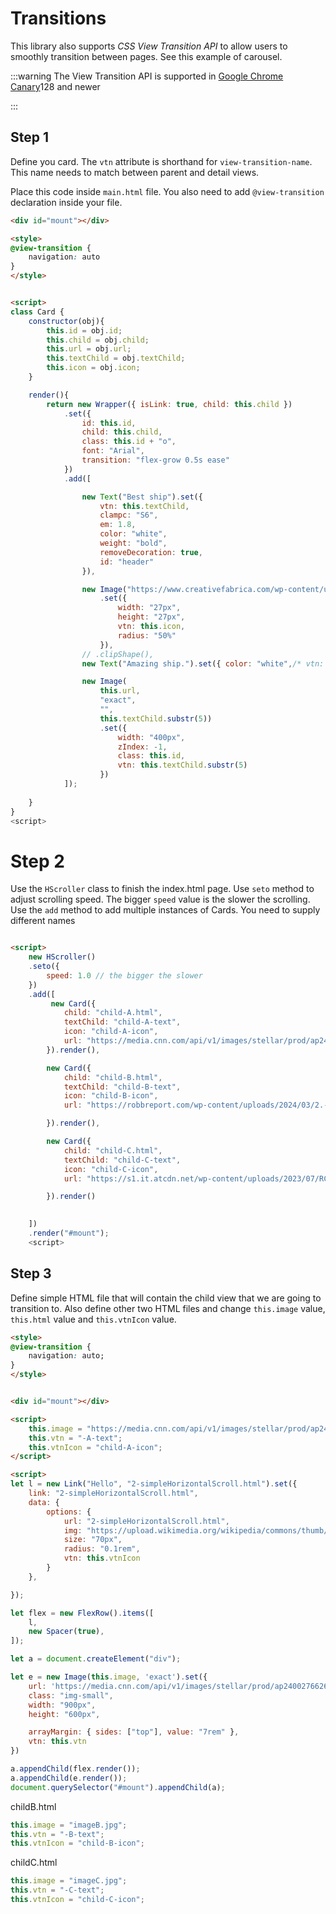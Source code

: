 # Transitions

This library also supports *CSS View Transition API* to allow users to smoothly transition between pages. See this example of carousel. 

:::warning
The View Transition API is supported in [Google Chrome Canary](https://www.google.com/chrome/canary/next-steps.html?installdataindex=empty&statcb=0&defaultbrowser=0)128 and newer

:::


## Step 1
Define you card. The ```vtn``` attribute is shorthand for ```view-transition-name```. This name needs to match between parent and detail views. 

Place this code inside ```main.html``` file. 
You also need to add ```@view-transition``` declaration inside your file.  


```html
<div id="mount"></div>

<style>
@view-transition {
    navigation: auto
}
</style>

```
```html

<script>
class Card {
    constructor(obj){
        this.id = obj.id;
        this.child = obj.child;
        this.url = obj.url;
        this.textChild = obj.textChild;
        this.icon = obj.icon;
    }

    render(){
        return new Wrapper({ isLink: true, child: this.child })
            .set({
                id: this.id,
                child: this.child,
                class: this.id + "o",
                font: "Arial",
                transition: "flex-grow 0.5s ease"
            })
            .add([

                new Text("Best ship").set({
                    vtn: this.textChild,
                    clampc: "S6",
                    em: 1.8,
                    color: "white",
                    weight: "bold",
                    removeDecoration: true,
                    id: "header"
                }),

                new Image("https://www.creativefabrica.com/wp-content/uploads/2021/07/25/Ship-icon-Graphics-15107842-1-1-580x386.jpg")
                    .set({
                        width: "27px",
                        height: "27px",
                        vtn: this.icon,
                        radius: "50%"
                    }),
                // .clipShape(),
                new Text("Amazing ship.").set({ color: "white",/* vtn: this.icon + "-sub"*/ }),

                new Image(
                    this.url,
                    "exact",
                    "",
                    this.textChild.substr(5))
                    .set({
                        width: "400px",
                        zIndex: -1,
                        class: this.id,
                        vtn: this.textChild.substr(5)
                    })
            ]);
       
    }
}
<script>
```


# Step 2

Use the ```HScroller``` class to finish the index.html page. Use ```seto``` method to adjust scrolling speed. The bigger ```speed``` value is the slower the scrolling. Use the ```add``` method to add multiple instances of Cards.
You need to supply different names 
```html

<script>
    new HScroller()
    .seto({
        speed: 1.0 // the bigger the slower
    })
    .add([
         new Card({
            child: "child-A.html",
            textChild: "child-A-text",
            icon: "child-A-icon",
            url: "https://media.cnn.com/api/v1/images/stellar/prod/ap24002766263400.jpg?c=original",
        }).render(),

        new Card({
            child: "child-B.html",
            textChild: "child-B-text",
            icon: "child-B-icon",
            url: "https://robbreport.com/wp-content/uploads/2024/03/2.-1704918218_DJI-0792.jpg?w=1024",

        }).render(),

        new Card({
            child: "child-C.html",
            textChild: "child-C-text",
            icon: "child-C-icon",
            url: "https://s1.it.atcdn.net/wp-content/uploads/2023/07/RCI-Hideaway.jpg",

        }).render()

        
    ])
    .render("#mount");
    <script>
```


## Step 3

Define simple HTML file that will contain the child view that we are going to transition to.
Also define other two HTML files and change ```this.image``` value, ```this.html``` value and ```this.vtnIcon``` value.

```html
<style>
@view-transition {
    navigation: auto;
}
</style>
```


```html

<div id="mount"></div>

<script>
    this.image = "https://media.cnn.com/api/v1/images/stellar/prod/ap24002766263400.jpg?c=original";
    this.vtn = "-A-text";
    this.vtnIcon = "child-A-icon";
</script>

<script>
let l = new Link("Hello", "2-simpleHorizontalScroll.html").set({
    link: "2-simpleHorizontalScroll.html",
    data: {
        options: {
            url: "2-simpleHorizontalScroll.html",
            img: "https://upload.wikimedia.org/wikipedia/commons/thumb/b/b1/Back_Arrow.svg/2048px-Back_Arrow.svg.png",
            size: "70px",
            radius: "0.1rem",
            vtn: this.vtnIcon
        }
    },

});

let flex = new FlexRow().items([
    l,
    new Spacer(true),
]);

let a = document.createElement("div");

let e = new Image(this.image, 'exact').set({
    url: 'https://media.cnn.com/api/v1/images/stellar/prod/ap24002766263400.jpg?c=original',
    class: "img-small",
    width: "900px",
    height: "600px",

    arrayMargin: { sides: ["top"], value: "7rem" },
    vtn: this.vtn
})

a.appendChild(flex.render());
a.appendChild(e.render());
document.querySelector("#mount").appendChild(a);
```

childB.html
```js
this.image = "imageB.jpg";
this.vtn = "-B-text";
this.vtnIcon = "child-B-icon";
```

childC.html
```js
this.image = "imageC.jpg";
this.vtn = "-C-text";
this.vtnIcon = "child-C-icon";
```